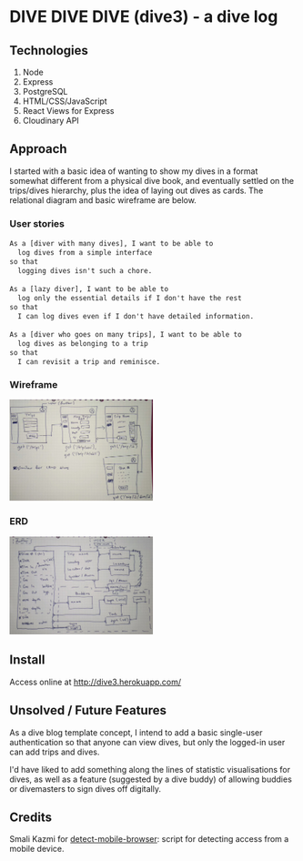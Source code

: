 # DIVE DIVE DIVE (dive3) - a dive log

## Technologies

1. Node
2. Express
3. PostgreSQL
4. HTML/CSS/JavaScript
5. React Views for Express
6. Cloudinary API

## Approach
I started with a basic idea of wanting to show my dives in a format somewhat different from a physical dive book, and eventually settled on the trips/dives hierarchy, plus the idea of laying out dives as cards. The relational diagram and basic wireframe are below.

### User stories
``` text
As a [diver with many dives], I want to be able to
  log dives from a simple interface
so that
  logging dives isn't such a chore.

As a [lazy diver], I want to be able to
  log only the essential details if I don't have the rest
so that
  I can log dives even if I don't have detailed information.

As a [diver who goes on many trips], I want to be able to
  log dives as belonging to a trip
so that
  I can revisit a trip and reminisce.

```

### Wireframe
<img width="50%" src='docs/dive3_wire.jpg' />

### ERD
<img width="50%" src='docs/dive3_erd.jpg' />

## Install
Access online at http://dive3.herokuapp.com/

## Unsolved / Future Features
As a dive blog template concept, I intend to add a basic single-user authentication so that anyone can view dives, but only the logged-in user can add trips and dives.

I'd have liked to add something along the lines of statistic visualisations for dives, as well as a feature (suggested by a dive buddy) of allowing buddies or divemasters to sign dives off digitally.

## Credits
Smali Kazmi for [detect-mobile-browser](https://github.com/smali-kazmi/detect-mobile-browser): script for detecting access from a mobile device.
